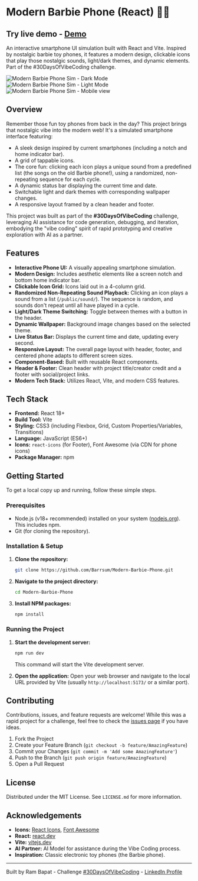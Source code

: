 # Modern Barbie Phone (React) 📱💖

## Try live demo - [Demo](https://modern-barbie-phone.vercel.app/)

An interactive smartphone UI simulation built with React and Vite. Inspired by nostalgic barbie toy phones, it features a modern design, clickable icons that play those nostalgic sounds, light/dark themes, and dynamic elements. Part of the #30DaysOfVibeCoding challenge.

<!-- ================================================== -->

![Modern Barbie Phone Sim - Dark Mode](public/Screenshot1.png)
![Modern Barbie Phone Sim - Light Mode](public/Screenshot2.png)
![Modern Barbie Phone Sim - Mobile view](public/Screenshot3.png)

<!-- ================================================== -->

## Overview

Remember those fun toy phones from back in the day? This project brings that nostalgic vibe into the modern web! It's a simulated smartphone interface featuring:

*   A sleek design inspired by current smartphones (including a notch and home indicator bar).
*   A grid of tappable icons.
*   The core fun: clicking each icon plays a unique sound from a predefined list (the songs on the old Barbie phone!), using a randomized, non-repeating sequence for each cycle.
*   A dynamic status bar displaying the current time and date.
*   Switchable light and dark themes with corresponding wallpaper changes.
*   A responsive layout framed by a clean header and footer.

This project was built as part of the **#30DaysOfVibeCoding** challenge, leveraging AI assistance for code generation, debugging, and iteration, embodying the "vibe coding" spirit of rapid prototyping and creative exploration with AI as a partner.

## Features

*   **Interactive Phone UI:** A visually appealing smartphone simulation.
*   **Modern Design:** Includes aesthetic elements like a screen notch and bottom home indicator bar.
*   **Clickable Icon Grid:** Icons laid out in a 4-column grid.
*   **Randomized Non-Repeating Sound Playback:** Clicking an icon plays a sound from a list (`/public/sound/`). The sequence is random, and sounds don't repeat until all have played in a cycle.
*   **Light/Dark Theme Switching:** Toggle between themes with a button in the header.
*   **Dynamic Wallpaper:** Background image changes based on the selected theme.
*   **Live Status Bar:** Displays the current time and date, updating every second.
*   **Responsive Layout:** The overall page layout with header, footer, and centered phone adapts to different screen sizes.
*   **Component-Based:** Built with reusable React components.
*   **Header & Footer:** Clean header with project title/creator credit and a footer with social/project links.
*   **Modern Tech Stack:** Utilizes React, Vite, and modern CSS features.

## Tech Stack

*   **Frontend:** React 18+
*   **Build Tool:** Vite
*   **Styling:** CSS3 (including Flexbox, Grid, Custom Properties/Variables, Transitions)
*   **Language:** JavaScript (ES6+)
*   **Icons:** `react-icons` (for Footer), Font Awesome (via CDN for phone icons)
*   **Package Manager:** npm

## Getting Started

To get a local copy up and running, follow these simple steps.

### Prerequisites

*   Node.js (v18+ recommended) installed on your system ([nodejs.org](https://nodejs.org/)). This includes npm.
*   Git (for cloning the repository).

### Installation & Setup

1.  **Clone the repository:**
    ```bash
    git clone https://github.com/Barrsum/Modern-Barbie-Phone.git
    ```

2.  **Navigate to the project directory:**
    ```bash
    cd Modern-Barbie-Phone
    ```

3.  **Install NPM packages:**
    ```bash
    npm install
    ```

### Running the Project

1.  **Start the development server:**
    ```bash
    npm run dev
    ```
    This command will start the Vite development server.

2.  **Open the application:**
    Open your web browser and navigate to the local URL provided by Vite (usually `http://localhost:5173/` or a similar port).

## Contributing

Contributions, issues, and feature requests are welcome! While this was a rapid project for a challenge, feel free to check the [issues page](https://github.com/Barrsum/Modern-Barbie-Phone/issues) if you have ideas.

1.  Fork the Project
2.  Create your Feature Branch (`git checkout -b feature/AmazingFeature`)
3.  Commit your Changes (`git commit -m 'Add some AmazingFeature'`)
4.  Push to the Branch (`git push origin feature/AmazingFeature`)
5.  Open a Pull Request

## License

Distributed under the MIT License. See `LICENSE.md` for more information.

## Acknowledgements

*   **Icons:** [React Icons](https://react-icons.github.io/react-icons/), [Font Awesome](https://fontawesome.com/)
*   **React:** [react.dev](https://react.dev/)
*   **Vite:** [vitejs.dev](https://vitejs.dev/)
*   **AI Partner:** AI Model for assistance during the Vibe Coding process.
*   **Inspiration:** Classic electronic toy phones (the Barbie phone).

---

Built by Ram Bapat - Challenge [\#30DaysOfVibeCoding](https://www.linkedin.com/posts/ram-bapat-barrsum-diamos_vibecoding-ai-machinelearning-activity-7312839191153860608-wQ8y?utm_source=share&utm_medium=member_desktop&rcm=ACoAAEokGUcBG1WEFP4A_IMlyO4LNl-eu2MD52w) - [LinkedIn Profile](https://www.linkedin.com/in/ram-bapat-barrsum-diamos)
